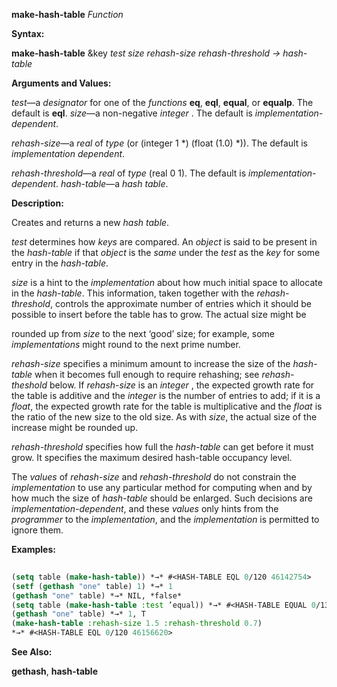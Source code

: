 **make-hash-table** *Function* 



**Syntax:** 



**make-hash-table** &amp;key *test size rehash-size rehash-threshold → hash-table* 



**Arguments and Values:** 



*test*—a *designator* for one of the *functions* **eq**, **eql**, **equal**, or **equalp**. The default is **eql**. *size*—a non-negative *integer* . The default is *implementation-dependent*. 



*rehash-size*—a *real* of *type* (or (integer 1 \*) (float (1.0) \*)). The default is *implementation dependent*. 



*rehash-threshold*—a *real* of *type* (real 0 1). The default is *implementation-dependent*. *hash-table*—a *hash table*. 



**Description:** 



Creates and returns a new *hash table*. 



*test* determines how *keys* are compared. An *object* is said to be present in the *hash-table* if that *object* is the *same* under the *test* as the *key* for some entry in the *hash-table*. 



*size* is a hint to the *implementation* about how much initial space to allocate in the *hash-table*. This information, taken together with the *rehash-threshold*, controls the approximate number of entries which it should be possible to insert before the table has to grow. The actual size might be 







 



 



rounded up from *size* to the next ‘good’ size; for example, some *implementations* might round to the next prime number. 



*rehash-size* specifies a minimum amount to increase the size of the *hash-table* when it becomes full enough to require rehashing; see *rehash-theshold* below. If *rehash-size* is an *integer* , the expected growth rate for the table is additive and the *integer* is the number of entries to add; if it is a *float*, the expected growth rate for the table is multiplicative and the *float* is the ratio of the new size to the old size. As with *size*, the actual size of the increase might be rounded up. 



*rehash-threshold* specifies how full the *hash-table* can get before it must grow. It specifies the maximum desired hash-table occupancy level. 



The *values* of *rehash-size* and *rehash-threshold* do not constrain the *implementation* to use any particular method for computing when and by how much the size of *hash-table* should be enlarged. Such decisions are *implementation-dependent*, and these *values* only hints from the *programmer* to the *implementation*, and the *implementation* is permitted to ignore them. 



**Examples:**
```lisp
 
(setq table (make-hash-table)) *→* #<HASH-TABLE EQL 0/120 46142754> 
(setf (gethash "one" table) 1) *→* 1 
(gethash "one" table) *→* NIL, *false* 
(setq table (make-hash-table :test ’equal)) *→* #<HASH-TABLE EQUAL 0/139 46145547> (setf (gethash "one" table) 1) *→* 1 
(gethash "one" table) *→* 1, T 
(make-hash-table :rehash-size 1.5 :rehash-threshold 0.7) 
*→* #<HASH-TABLE EQL 0/120 46156620> 

```
**See Also:** 



**gethash**, **hash-table** 



